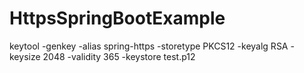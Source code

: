 # HttpsSpringBootExample
keytool -genkey -alias spring-https -storetype PKCS12 -keyalg RSA -keysize 2048 -validity 365 -keystore test.p12

